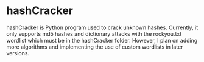 # hashCracker
hashCracker is Python program used to crack unknown hashes. Currently, it only supports md5 hashes and dictionary attacks with the rockyou.txt wordlist which must be in the hashCracker folder. However, I plan on adding more algorithms and implementing the use of custom wordlists in later versions.

